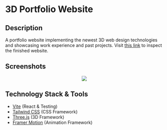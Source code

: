 # 3D Portfolio Website

## Description
A portfolio website implementing the newest 3D web design technologies and showcasing work experience and past projects.
Visit [this link](https://barna-bb.github.io/3d-portfolio/) to inspect the finished website.

## Screenshots
<p align="middle">
  <img src="https://github.com/barna-bb/3d-portfolio/assets/64091884/eaa2d47f-dc84-4da2-b4ad-d013b11a087f">
</p>

## Technology Stack & Tools
- [Vite](https://vitejs.dev/) (React & Testing)
- [Tailwind CSS](https://tailwindcss.com/) (CSS Framework)
- [Three.js](https://threejs.org/) (3D Framework)
- [Framer Motion](https://www.framer.com/motion/) (Animation Framework)

<!-- ## TODO
- [Framer Motion 3D](https://www.framer.com/motion/three-introduction/) - button animations
- Form Spam Protection
- DDOS Protection -->

<!-- ## Acknowledgement
This project is based on [this video](https://www.youtube.com/watch?v=FkowOdMjvYo&list=PLMw0JQBo7HfqY9t3zlwHNbRIOV_gt1_pX&index=52)
 -->
